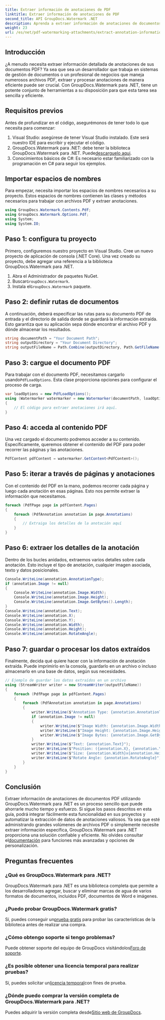 ```yaml
---
title: Extraer información de anotaciones de PDF
linktitle: Extraer información de anotaciones de PDF
second_title: API GroupDocs.Watermark .NET
description: Aprenda a extraer información de anotaciones de documentos PDF utilizando GroupDocs.Watermark para .NET en esta guía detallada paso a paso.
weight: 23
url: /es/net/pdf-watermarking-attachments/extract-annotation-information-pdf/
---
```

## Introducción
¿A menudo necesita extraer información detallada de anotaciones de sus documentos PDF? Ya sea que sea un desarrollador que trabaja en sistemas de gestión de documentos o un profesional de negocios que maneja numerosos archivos PDF, extraer y procesar anotaciones de manera eficiente puede ser crucial. Con GroupDocs.Watermark para .NET, tiene un potente conjunto de herramientas a su disposición para que esta tarea sea sencilla y eficiente.
## Requisitos previos
Antes de profundizar en el código, asegurémonos de tener todo lo que necesita para comenzar:
1. Visual Studio: asegúrese de tener Visual Studio instalado. Este será nuestro IDE para escribir y ejecutar el código.
2.  GroupDocs.Watermark para .NET: debe tener la biblioteca GroupDocs.Watermark para .NET. Puede[descarguelo aqui](https://releases.groupdocs.com/Watermark/net/).
3. Conocimientos básicos de C#: Es necesario estar familiarizado con la programación en C# para seguir los ejemplos.
## Importar espacios de nombres
Para empezar, necesita importar los espacios de nombres necesarios a su proyecto. Estos espacios de nombres contienen las clases y métodos necesarios para trabajar con archivos PDF y extraer anotaciones.
```csharp
using GroupDocs.Watermark.Contents.Pdf;
using GroupDocs.Watermark.Options.Pdf;
using System;
using System.IO;
```
## Paso 1: configura tu proyecto
Primero, configuremos nuestro proyecto en Visual Studio. Cree un nuevo proyecto de aplicación de consola (.NET Core). Una vez creado su proyecto, debe agregar una referencia a la biblioteca GroupDocs.Watermark para .NET.
1. Abra el Administrador de paquetes NuGet.
2.  Buscar`GroupDocs.Watermark`.
3.  Instala el`GroupDocs.Watermark` paquete.
## Paso 2: definir rutas de documentos
A continuación, deberá especificar las rutas para su documento PDF de entrada y el directorio de salida donde se guardará la información extraída. Esto garantiza que su aplicación sepa dónde encontrar el archivo PDF y dónde almacenar los resultados.
```csharp
string documentPath = "Your Document Path";
string outputDirectory = "Your Document Directory";
string outputFileName = Path.Combine(outputDirectory, Path.GetFileName(documentPath));
```
## Paso 3: cargue el documento PDF
 Para trabajar con el documento PDF, necesitamos cargarlo usando`PdfLoadOptions`. Esta clase proporciona opciones para configurar el proceso de carga.
```csharp
var loadOptions = new PdfLoadOptions();
using (Watermarker watermarker = new Watermarker(documentPath, loadOptions))
{
    // El código para extraer anotaciones irá aquí.
}
```
## Paso 4: acceda al contenido PDF
Una vez cargado el documento podremos acceder a su contenido. Específicamente, queremos obtener el contenido del PDF para poder recorrer las páginas y las anotaciones.
```csharp
PdfContent pdfContent = watermarker.GetContent<PdfContent>();
```
## Paso 5: iterar a través de páginas y anotaciones
Con el contenido del PDF en la mano, podemos recorrer cada página y luego cada anotación en esas páginas. Esto nos permite extraer la información que necesitamos.
```csharp
foreach (PdfPage page in pdfContent.Pages)
{
    foreach (PdfAnnotation annotation in page.Annotations)
    {
        // Extraiga los detalles de la anotación aquí
    }
}
```
## Paso 6: extraer los detalles de la anotación
Dentro de los bucles anidados, extraemos varios detalles sobre cada anotación. Esto incluye el tipo de anotación, cualquier imagen asociada, texto y datos posicionales.
```csharp
Console.WriteLine(annotation.AnnotationType);
if (annotation.Image != null)
{
    Console.WriteLine(annotation.Image.Width);
    Console.WriteLine(annotation.Image.Height);
    Console.WriteLine(annotation.Image.GetBytes().Length);
}
Console.WriteLine(annotation.Text);
Console.WriteLine(annotation.X);
Console.WriteLine(annotation.Y);
Console.WriteLine(annotation.Width);
Console.WriteLine(annotation.Height);
Console.WriteLine(annotation.RotateAngle);
```
## Paso 7: guardar o procesar los datos extraídos
Finalmente, decida qué quiere hacer con la información de anotación extraída. Puede imprimirlo en la consola, guardarlo en un archivo o incluso almacenarlo en una base de datos, según sus necesidades.
```csharp
// Ejemplo de guardar los datos extraídos en un archivo
using (StreamWriter writer = new StreamWriter(outputFileName))
{
    foreach (PdfPage page in pdfContent.Pages)
    {
        foreach (PdfAnnotation annotation in page.Annotations)
        {
            writer.WriteLine($"Annotation Type: {annotation.AnnotationType}");
            if (annotation.Image != null)
            {
                writer.WriteLine($"Image Width: {annotation.Image.Width}");
                writer.WriteLine($"Image Height: {annotation.Image.Height}");
                writer.WriteLine($"Image Bytes: {annotation.Image.GetBytes().Length}");
            }
            writer.WriteLine($"Text: {annotation.Text}");
            writer.WriteLine($"Position: ({annotation.X}, {annotation.Y})");
            writer.WriteLine($"Size: {annotation.Width}x{annotation.Height}");
            writer.WriteLine($"Rotate Angle: {annotation.RotateAngle}");
        }
    }
}
```
## Conclusión
Extraer información de anotaciones de documentos PDF utilizando GroupDocs.Watermark para .NET es un proceso sencillo que puede ahorrarle mucho tiempo y esfuerzo. Si sigue los pasos descritos en esta guía, podrá integrar fácilmente esta funcionalidad en sus proyectos y automatizar la extracción de datos de anotaciones valiosos.
 Ya sea que esté administrando grandes volúmenes de archivos PDF o simplemente necesite extraer información específica, GroupDocs.Watermark para .NET proporciona una solución confiable y eficiente. No olvides consultar el[documentación](https://tutorials.groupdocs.com/Watermark/net/) para funciones más avanzadas y opciones de personalización.
## Preguntas frecuentes
### ¿Qué es GroupDocs.Watermark para .NET?
GroupDocs.Watermark para .NET es una biblioteca completa que permite a los desarrolladores agregar, buscar y eliminar marcas de agua de varios formatos de documentos, incluidos PDF, documentos de Word e imágenes.
### ¿Puedo probar GroupDocs.Watermark gratis?
 Sí, puedes conseguir un[prueba gratis](https://releases.groupdocs.com/) para probar las características de la biblioteca antes de realizar una compra.
### ¿Cómo obtengo soporte si tengo problemas?
 Puede obtener soporte del equipo de GroupDocs visitándolos[Foro de soporte](https://forum.groupdocs.com/c/watermark/19).
### ¿Es posible obtener una licencia temporal para realizar pruebas?
 Sí, puedes solicitar un[licencia temporal](https://purchase.groupdocs.com/temporary-license/)con fines de prueba.
### ¿Dónde puedo comprar la versión completa de GroupDocs.Watermark para .NET?
 Puedes adquirir la versión completa desde[Sitio web de GroupDocs](https://purchase.groupdocs.com/buy).